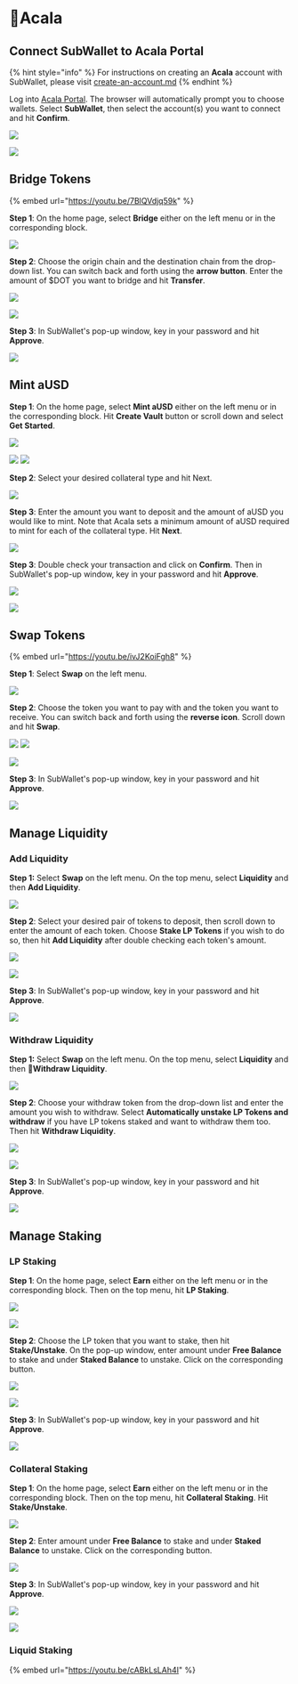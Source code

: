 # Acala

## Connect SubWallet to Acala Portal

{% hint style="info" %}
For instructions on creating an **Acala** account with SubWallet, please visit [create-an-account.md](../user-guide/create-an-account.md "mention")
{% endhint %}

Log into [Acala Portal](https://apps.acala.network). The browser will automatically prompt you to choose wallets. Select **SubWallet**, then select the account(s) you want to connect and hit **Confirm**.

![](<../.gitbook/assets/Screen Shot 2022-05-09 at 14.02.32.png>)

![](<../.gitbook/assets/Screen Shot 2022-05-09 at 14.03.37.png>)

## Bridge Tokens

{% embed url="https://youtu.be/7BlQVdjq59k" %}

**Step 1**: On the home page, select **Bridge** either on the left menu or in the corresponding block.&#x20;

![](<../.gitbook/assets/Screen Shot 2022-05-09 at 14.17.32.png>)

**Step 2**: Choose the origin chain and the destination chain from the drop-down list. You can switch back and forth using the **arrow button**. Enter the amount of $DOT you want to bridge and hit **Transfer**.

![](<../.gitbook/assets/Screen Shot 2022-05-09 at 14.25.29.png>)

![](<../.gitbook/assets/Screen Shot 2022-05-09 at 14.27.20.png>)

**Step 3**: In SubWallet's pop-up window, key in your password and hit **Approve**.

![](<../.gitbook/assets/Screen Shot 2022-05-09 at 14.28.32.png>)

## Mint aUSD

**Step 1**: On the home page, select **Mint aUSD** either on the left menu or in the corresponding block. Hit **Create Vault** button or scroll down and select **Get Started**.

![](<../.gitbook/assets/Screen Shot 2022-05-09 at 14.29.46.png>)

![](<../.gitbook/assets/Screen Shot 2022-05-09 at 16.37.50.png>) ![](<../.gitbook/assets/Screen Shot 2022-05-09 at 16.38.01.png>)

**Step 2**: Select your desired collateral type and hit Next.

![](<../.gitbook/assets/Screen Shot 2022-05-09 at 16.45.45.png>)

**Step 3**: Enter the amount you want to deposit and the amount of aUSD you would like to mint. Note that Acala sets a minimum amount of aUSD required to mint for each of the collateral type. Hit **Next**.

![](../.gitbook/assets/Screen\_Shot\_2022-05-09\_at\_5.28.05\_PM.png)

**Step 3**: Double check your transaction and click on **Confirm**. Then in SubWallet's pop-up window, key in your password and hit **Approve**.

![](../.gitbook/assets/Screen\_Shot\_2022-05-09\_at\_5.28.17\_PM.png)

![](../.gitbook/assets/Screen\_Shot\_2022-05-09\_at\_5.28.29\_PM.png)

## Swap Tokens

{% embed url="https://youtu.be/ivJ2KoiFgh8" %}

**Step 1**: Select **Swap** on the left menu.

![](<../.gitbook/assets/Screen Shot 2022-05-09 at 14.43.46.png>)

**Step 2**: Choose the token you want to pay with and the token you want to receive. You can switch back and forth using the **reverse icon**. Scroll down and hit **Swap**.

![](<../.gitbook/assets/Screen Shot 2022-05-09 at 14.45.29.png>) ![](<../.gitbook/assets/Screen Shot 2022-05-09 at 14.45.39.png>)

![](<../.gitbook/assets/Screen Shot 2022-05-09 at 14.46.16.png>)

**Step 3**: In SubWallet's pop-up window, key in your password and hit **Approve**.

![](<../.gitbook/assets/Screen Shot 2022-05-09 at 14.53.53.png>)

## **Manage Liquidity**

### **Add Liquidity**

**Step 1:** Select **Swap** on the left menu. On the top menu, select **Liquidity** and then **Add Liquidity**.

![](<../.gitbook/assets/Screen Shot 2022-05-09 at 15.03.19.png>)

**Step 2**: Select your desired pair of tokens to deposit, then scroll down to enter the amount of each token. Choose **Stake LP Tokens** if you wish to do so, then hit **Add Liquidity** after double checking each token's amount.

![](<../.gitbook/assets/Screen Shot 2022-05-09 at 15.10.02.png>)

![](<../.gitbook/assets/Screen Shot 2022-05-09 at 15.10.24.png>)

**Step 3**: In SubWallet's pop-up window, key in your password and hit **Approve**.

![](<../.gitbook/assets/Screen Shot 2022-05-09 at 15.15.03.png>)

### Withdraw Liquidity

**Step 1:** Select **Swap** on the left menu. On the top menu, select **Liquidity** and then **Withdraw Liquidity**.

![](<../.gitbook/assets/Screen Shot 2022-05-09 at 15.20.02.png>)

**Step 2**: Choose your withdraw token from the drop-down list and enter the amount you wish to withdraw. Select **Automatically unstake LP Tokens and withdraw** if you have LP tokens staked and want to withdraw them too. Then hit **Withdraw Liquidity**.

![](<../.gitbook/assets/Screen Shot 2022-05-09 at 15.18.49.png>)

![](<../.gitbook/assets/Screen Shot 2022-05-09 at 15.36.18.png>)

**Step 3**: In SubWallet's pop-up window, key in your password and hit **Approve**.

![](<../.gitbook/assets/Screen Shot 2022-05-09 at 15.37.59.png>)

## Manage Staking

### LP Staking

**Step 1**: On the home page, select **Earn** either on the left menu or in the corresponding block. Then on the top menu, hit **LP Staking**.

![](<../.gitbook/assets/Screen Shot 2022-05-09 at 16.09.48.png>)

![](<../.gitbook/assets/Screen Shot 2022-05-09 at 16.12.35.png>)

**Step 2**: Choose the LP token that you want to stake, then hit **Stake/Unstake**. On the pop-up window, enter amount under **Free Balance** to stake and under **Staked Balance** to unstake. Click on the corresponding button.

![](<../.gitbook/assets/Screen Shot 2022-05-09 at 16.16.20.png>)

![](<../.gitbook/assets/Screen Shot 2022-05-09 at 16.16.40.png>)

**Step 3**: In SubWallet's pop-up window, key in your password and hit **Approve**.

![](<../.gitbook/assets/Screen Shot 2022-05-09 at 16.19.14.png>)

### Collateral Staking

**Step 1**: On the home page, select **Earn** either on the left menu or in the corresponding block. Then on the top menu, hit **Collateral Staking**. Hit **Stake/Unstake**.

![](<../.gitbook/assets/Screen Shot 2022-05-09 at 16.25.12.png>)

**Step 2**: Enter amount under **Free Balance** to stake and under **Staked Balance** to unstake. Click on the corresponding button.

![](<../.gitbook/assets/Screen Shot 2022-05-09 at 16.34.30.png>)

**Step 3**: In SubWallet's pop-up window, key in your password and hit **Approve**.

![](<../.gitbook/assets/Screen Shot 2022-05-09 at 16.36.21.png>)



![](../.gitbook/assets/Screen\_Shot\_2022-05-09\_at\_5.28.29\_PM.png)

### Liquid Staking

{% embed url="https://youtu.be/cABkLsLAh4I" %}
